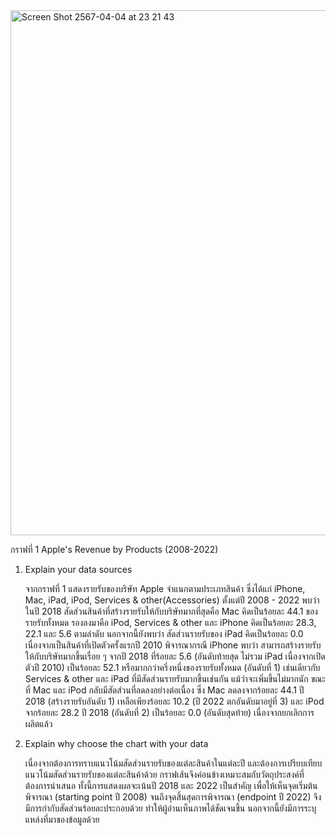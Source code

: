 <img width="840" alt="Screen Shot 2567-04-04 at 23 21 43" src="https://github.com/Anonsuksak/DADS5001_tool/assets/148941448/c0a1f7a2-61b0-430c-90a1-0fddecf06bf3">

กราฟที่ 1 Apple's Revenue by Products (2008-2022)

1) Explain your data sources

   จากกราฟที่ 1 แสดงรายรับของบริษัท Apple จำแนกตามประเภทสินค้า ซึ่งได้แก่ iPhone, Mac, iPad, iPod, Services & other(Accessories) ตั้งแต่ปี 2008 - 2022 พบว่า ในปี 2018 สัดส่วนสินค้าที่สร้างรายรับให้กับบริษัทมากที่สุดคือ Mac คิดเป็นร้อยละ 44.1 ของรายรับทั้งหมด รองลงมาคือ iPod, Services & other และ iPhone คิดเป็นร้อยละ 28.3, 22.1 และ 5.6 ตามลำดับ นอกจากนี้ยังพบว่า สัดส่วนรายรับของ iPad คิดเป็นร้อยละ 0.0 เนื่องจากเป็นสินค้าที่เปิดตัวครั้งแรกปี 2010
     พิจารณากรณี iPhone พบว่า สามารถสร้างรายรับให้กับบริษัทมากขึ้นเรื่อย ๆ จากปี 2018 ที่ร้อยละ 5.6 (อันดับท้ายสุด ไม่รวม iPad เนื่องจากเปิดตัวปี 2010) เป็นร้อยละ 52.1 หรือมากกว่าครึ่งหนึ่งของรายรับทั้งหมด (อันดับที่ 1) เช่นเดียวกับ Services & other และ iPad ที่มีสัดส่วนรายรับมากขึ้นเช่นกัน แม้ว่าจะเพิ่มขึ้นไม่มากนัก ขณะที่ Mac และ iPod กลับมีสัดส่วนที่ลดลงอย่างต่อเนื่อง ซึ่ง Mac ลดลงจากร้อยละ 44.1 ปี 2018 (สร้างรายรับอันดับ 1) เหลือเพียงร้อยละ 10.2 (ปี 2022 ตกอันดับมาอยู่ที่ 3) และ iPod จากร้อยละ 28.2 ปี 2018 (อันดับที่ 2) เป็นร้อยละ 0.0 (อันดับสุดท้าย) เนื่องจากยกเลิกการผลิตแล้ว


3) Explain why choose the chart with your data

   เนื่องจากต้องการทราบแนวโน้มสัดส่วนรายรับของแต่ละสินค้าในแต่ละปี และต้องการเปรียบเทียบแนวโน้มสัดส่วนรายรับของแต่ละสินค้าด้วย กราฟเส้นจึงค่อนข้างเหมาะสมกับวัตถุประสงค์ที่ต้องการนำเสนอ ทั้งนี้การแสดงผลจะเน้นปี 2018 และ 2022 เป็นสำคัญ เพื่อให้เห็นจุดเริ่มต้นพิจารณา (starting point ปี 2008) จนถึงจุดสิ้นสุดการพิจารณา (endpoint ปี 2022) จึงมีการกำกับสัดส่วนร้อยละประกอบด้วย ทำให้ผู้อ่านเห็นภาพได้ชัดเจนขึ้น นอกจากนี้ยังมีการระบุแหล่งที่มาของข้อมูลด้วย
